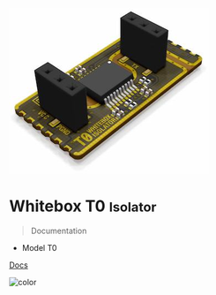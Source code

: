 ![logo](_media/whitebox-t0.jpg)

# Whitebox T0 <small>Isolator</small>

> Documentation

* Model T0

[Docs](#introduction)


<!-- background color -->

![color](#ffffff)
